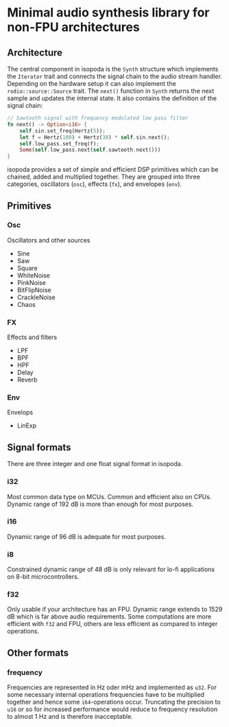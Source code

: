 # Minimal audio synthesis library for non-FPU architectures

## Architecture
The central component in isopoda is the `Synth` structure which implements the
`Iterator` trait and connects the signal chain to the audio stream handler.
Depending on the hardware setup it can also implement the `rodio::source::Source` trait. The `next()` function in `Synth` returns the 
next sample and updates the internal state. It also contains the definition 
of the signal chain: 
```rust
// Sawtooth signal with frequency modulated low pass filter 
fn next() -> Option<i16> {
    self.sin.set_freq(Hertz(5));
    let f = Hertz(100) + Hertz(30) * self.sin.next();
    self.low_pass.set_freq(f);
    Some(self.low_pass.next(self.sawtooth.next()))
}
```

isopoda provides a set of simple and efficient DSP primitives which can be
chained, added and multiplied together. They are grouped into three 
categories, oscillators (`osc`), effects (`fx`), and envelopes (`env`). 

## Primitives

### Osc
Oscillators and other sources
- Sine
- Saw
- Square
- WhiteNoise
- PinkNoise
- BitFlipNoise
- CrackleNoise
- Chaos

### FX
Effects and filters
- LPF
- BPF
- HPF
- Delay
- Reverb

### Env
Envelops
- LinExp


## Signal formats

There are three integer and one float signal format in isopoda.

### i32
Most common data type on MCUs. Common and efficient also on CPUs. Dynamic 
range of 192 dB is more than enough for most purposes.

### i16
Dynamic range of 96 dB is adequate for most purposes. 


### i8
Constrained dynamic range of 48 dB is only relevant for lo-fi applications on 8-bit microcontrollers.


### f32
Only usable if your architecture has an FPU. Dynamic range extends to 1529 dB
which is far above audio requirements. Some computations are more efficient with
`f32` and FPU, others are less efficient as compared to integer operations.


## Other formats

### frequency
Frequencies are represented in Hz oder mHz and implemented as `u32`. For some 
necessary internal operations frequencies have to be multiplied together and 
hence some `i64`-operations occur. Truncating the precision to `u16` or so 
for increased performance would reduce to frequency resolution to almost 1 Hz 
and is therefore inacceptable.
